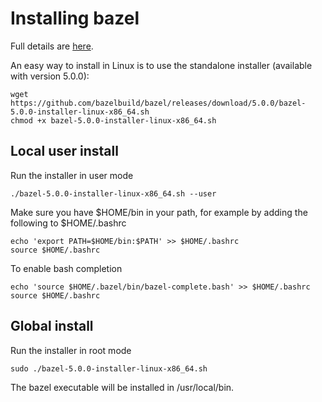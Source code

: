 # Installing bazel

Full details are [here](https://docs.bazel.build/versions/5.0.0/bazel-overview.html#installing-bazel).

An easy way to install in Linux is to use the standalone installer (available with version 5.0.0):
```
wget https://github.com/bazelbuild/bazel/releases/download/5.0.0/bazel-5.0.0-installer-linux-x86_64.sh
chmod +x bazel-5.0.0-installer-linux-x86_64.sh 
```

## Local user install

Run the installer in user mode
```
./bazel-5.0.0-installer-linux-x86_64.sh --user
```

Make sure you have $HOME/bin in your path, for example by adding the following to $HOME/.bashrc
```
echo 'export PATH=$HOME/bin:$PATH' >> $HOME/.bashrc
source $HOME/.bashrc
```

To enable bash completion
```
echo 'source $HOME/.bazel/bin/bazel-complete.bash' >> $HOME/.bashrc
source $HOME/.bashrc
```

## Global install

Run the installer in root mode
```
sudo ./bazel-5.0.0-installer-linux-x86_64.sh
```

The bazel executable will be installed in /usr/local/bin.
